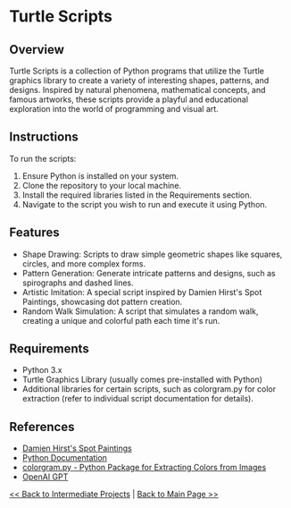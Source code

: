 # Turtle Scripts

## Overview
Turtle Scripts is a collection of Python programs that utilize the Turtle graphics library to create a variety of interesting shapes, patterns, and designs. Inspired by natural phenomena, mathematical concepts, and famous artworks, these scripts provide a playful and educational exploration into the world of programming and visual art.

## Instructions
To run the scripts:

1. Ensure Python is installed on your system.
2. Clone the repository to your local machine.
3. Install the required libraries listed in the Requirements section.
4. Navigate to the script you wish to run and execute it using Python.

## Features
- Shape Drawing: Scripts to draw simple geometric shapes like squares, circles, and more complex forms.
- Pattern Generation: Generate intricate patterns and designs, such as spirographs and dashed lines.
- Artistic Imitation: A special script inspired by Damien Hirst's Spot Paintings, showcasing dot pattern creation.
- Random Walk Simulation: A script that simulates a random walk, creating a unique and colorful path each time it's run.

## Requirements
- Python 3.x
- Turtle Graphics Library (usually comes pre-installed with Python)
- Additional libraries for certain scripts, such as colorgram.py for color extraction (refer to individual script documentation for details).

## References
- [Damien Hirst's Spot Paintings](https://www.myartbroker.com/artist-damien-hirst/articles/damien-hirst-spot-paintings)
- [Python Documentation](https://docs.python.org/3/)
- [colorgram.py - Python Package for Extracting Colors from Images](https://pypi.org/project/colorgram.py/)
- [OpenAI GPT](https://www.openai.com/)

[<< Back to Intermediate Projects](https://github.com/ErkanHatipoglu/100-days-of-code/tree/main/intermediate_projects) | [Back to Main Page >>](https://github.com/ErkanHatipoglu/100-days-of-code)


